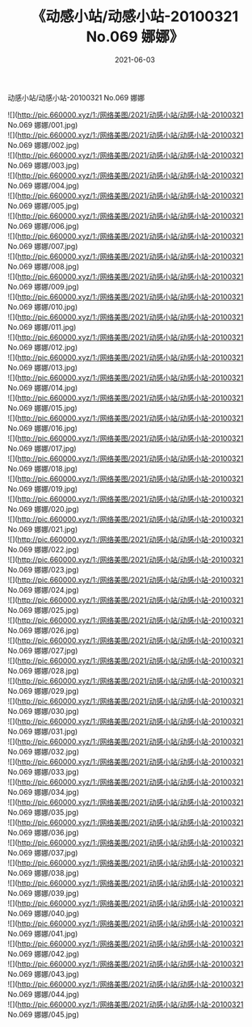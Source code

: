 ﻿---
layout: post
title:  《动感小站/动感小站-20100321 No.069 娜娜》
date:   2021-06-03
img: http://pic.660000.xyz/1:/网络美图/2021/动感小站/动感小站-20100321 No.069 娜娜/000.jpg
categories: [美女, 清纯, 唯美]
---

动感小站/动感小站-20100321 No.069 娜娜

 ![](http://pic.660000.xyz/1:/网络美图/2021/动感小站/动感小站-20100321 No.069 娜娜/001.jpg) <br>![](http://pic.660000.xyz/1:/网络美图/2021/动感小站/动感小站-20100321 No.069 娜娜/002.jpg) <br>![](http://pic.660000.xyz/1:/网络美图/2021/动感小站/动感小站-20100321 No.069 娜娜/003.jpg) <br>![](http://pic.660000.xyz/1:/网络美图/2021/动感小站/动感小站-20100321 No.069 娜娜/004.jpg) <br>![](http://pic.660000.xyz/1:/网络美图/2021/动感小站/动感小站-20100321 No.069 娜娜/005.jpg) <br>![](http://pic.660000.xyz/1:/网络美图/2021/动感小站/动感小站-20100321 No.069 娜娜/006.jpg) <br>![](http://pic.660000.xyz/1:/网络美图/2021/动感小站/动感小站-20100321 No.069 娜娜/007.jpg) <br>![](http://pic.660000.xyz/1:/网络美图/2021/动感小站/动感小站-20100321 No.069 娜娜/008.jpg) <br>![](http://pic.660000.xyz/1:/网络美图/2021/动感小站/动感小站-20100321 No.069 娜娜/009.jpg) <br>![](http://pic.660000.xyz/1:/网络美图/2021/动感小站/动感小站-20100321 No.069 娜娜/010.jpg) <br>![](http://pic.660000.xyz/1:/网络美图/2021/动感小站/动感小站-20100321 No.069 娜娜/011.jpg) <br>![](http://pic.660000.xyz/1:/网络美图/2021/动感小站/动感小站-20100321 No.069 娜娜/012.jpg) <br>![](http://pic.660000.xyz/1:/网络美图/2021/动感小站/动感小站-20100321 No.069 娜娜/013.jpg) <br>![](http://pic.660000.xyz/1:/网络美图/2021/动感小站/动感小站-20100321 No.069 娜娜/014.jpg) <br>![](http://pic.660000.xyz/1:/网络美图/2021/动感小站/动感小站-20100321 No.069 娜娜/015.jpg) <br>![](http://pic.660000.xyz/1:/网络美图/2021/动感小站/动感小站-20100321 No.069 娜娜/016.jpg) <br>![](http://pic.660000.xyz/1:/网络美图/2021/动感小站/动感小站-20100321 No.069 娜娜/017.jpg) <br>![](http://pic.660000.xyz/1:/网络美图/2021/动感小站/动感小站-20100321 No.069 娜娜/018.jpg) <br>![](http://pic.660000.xyz/1:/网络美图/2021/动感小站/动感小站-20100321 No.069 娜娜/019.jpg) <br>![](http://pic.660000.xyz/1:/网络美图/2021/动感小站/动感小站-20100321 No.069 娜娜/020.jpg) <br>![](http://pic.660000.xyz/1:/网络美图/2021/动感小站/动感小站-20100321 No.069 娜娜/021.jpg) <br>![](http://pic.660000.xyz/1:/网络美图/2021/动感小站/动感小站-20100321 No.069 娜娜/022.jpg) <br>![](http://pic.660000.xyz/1:/网络美图/2021/动感小站/动感小站-20100321 No.069 娜娜/023.jpg) <br>![](http://pic.660000.xyz/1:/网络美图/2021/动感小站/动感小站-20100321 No.069 娜娜/024.jpg) <br>![](http://pic.660000.xyz/1:/网络美图/2021/动感小站/动感小站-20100321 No.069 娜娜/025.jpg) <br>![](http://pic.660000.xyz/1:/网络美图/2021/动感小站/动感小站-20100321 No.069 娜娜/026.jpg) <br>![](http://pic.660000.xyz/1:/网络美图/2021/动感小站/动感小站-20100321 No.069 娜娜/027.jpg) <br>![](http://pic.660000.xyz/1:/网络美图/2021/动感小站/动感小站-20100321 No.069 娜娜/028.jpg) <br>![](http://pic.660000.xyz/1:/网络美图/2021/动感小站/动感小站-20100321 No.069 娜娜/029.jpg) <br>![](http://pic.660000.xyz/1:/网络美图/2021/动感小站/动感小站-20100321 No.069 娜娜/030.jpg) <br>![](http://pic.660000.xyz/1:/网络美图/2021/动感小站/动感小站-20100321 No.069 娜娜/031.jpg) <br>![](http://pic.660000.xyz/1:/网络美图/2021/动感小站/动感小站-20100321 No.069 娜娜/032.jpg) <br>![](http://pic.660000.xyz/1:/网络美图/2021/动感小站/动感小站-20100321 No.069 娜娜/033.jpg) <br>![](http://pic.660000.xyz/1:/网络美图/2021/动感小站/动感小站-20100321 No.069 娜娜/034.jpg) <br>![](http://pic.660000.xyz/1:/网络美图/2021/动感小站/动感小站-20100321 No.069 娜娜/035.jpg) <br>![](http://pic.660000.xyz/1:/网络美图/2021/动感小站/动感小站-20100321 No.069 娜娜/036.jpg) <br>![](http://pic.660000.xyz/1:/网络美图/2021/动感小站/动感小站-20100321 No.069 娜娜/037.jpg) <br>![](http://pic.660000.xyz/1:/网络美图/2021/动感小站/动感小站-20100321 No.069 娜娜/038.jpg) <br>![](http://pic.660000.xyz/1:/网络美图/2021/动感小站/动感小站-20100321 No.069 娜娜/039.jpg) <br>![](http://pic.660000.xyz/1:/网络美图/2021/动感小站/动感小站-20100321 No.069 娜娜/040.jpg) <br>![](http://pic.660000.xyz/1:/网络美图/2021/动感小站/动感小站-20100321 No.069 娜娜/041.jpg) <br>![](http://pic.660000.xyz/1:/网络美图/2021/动感小站/动感小站-20100321 No.069 娜娜/042.jpg) <br>![](http://pic.660000.xyz/1:/网络美图/2021/动感小站/动感小站-20100321 No.069 娜娜/043.jpg) <br>![](http://pic.660000.xyz/1:/网络美图/2021/动感小站/动感小站-20100321 No.069 娜娜/044.jpg) <br>![](http://pic.660000.xyz/1:/网络美图/2021/动感小站/动感小站-20100321 No.069 娜娜/045.jpg) <br>